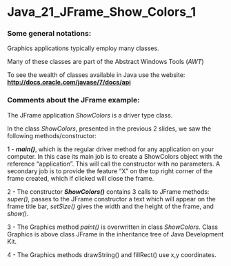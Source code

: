 # Java_21_JFrame_Show_Colors_1

### Some general notations:

Graphics applications typically employ many classes.

Many of these classes are part of the Abstract Windows Tools (*AWT*)

To see the wealth of classes available in Java use the website: **http://docs.oracle.com/javase/7/docs/api**

### Comments about the JFrame example:

The JFrame application *ShowColors* is a driver type class.

In the class *ShowColors*, presented in the previous 2 slides, we saw the following methods/constructor:

1 - ***main()***, which is the regular driver method for any application on your computer.
In this case its main job is to create a ShowColors object with the reference “application”. 
This will call the constructor with no parameters.
A secondary job is to provide the feature “X” on the top right corner of the frame created, which if clicked will close the frame.


2 - The constructor ***ShowColors()*** contains 3 calls to JFrame methods: *super()*, passes to the JFrame constructor a text which will appear on the frame title bar, *setSize()* gives 
the width and the height of the frame, and *show()*.


3 - The Graphics method *paint()* is overwritten in class *ShowColors*.
 Class Graphics is above class JFrame in the inheritance tree of Java Development Kit. 


4 - The Graphics methods drawString() and fillRect() use x,y coordinates. 

